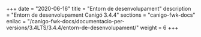 +++
date        = "2020-06-16"
title       = "Entorn de desenvolupament"
description = "Entorn de desenvolupament Canigó 3.4.4"
sections    = "canigo-fwk-docs"
enllac		= "/canigo-fwk-docs/documentacio-per-versions/3.4LTS/3.4.4/entorn-de-desenvolupament/"
weight		= 6
+++
